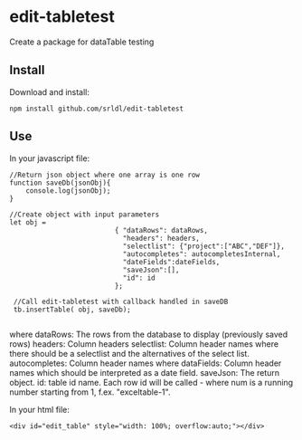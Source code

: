 # edit-tabletest
Create a package for dataTable testing


## Install

Download and install:

```
npm install github.com/srldl/edit-tabletest
```

## Use

In your javascript file:

```
//Return json object where one array is one row
function saveDb(jsonObj){
    console.log(jsonObj);
}

//Create object with input parameters
let obj =
                          { "dataRows": dataRows,
                            "headers": headers,
                            "selectlist": {"project":["ABC","DEF"]},
                            "autocompletes": autocompletesInternal,
                            "dateFields":dateFields,
                            "saveJson":[],
                            "id": id
                          };

 //Call edit-tabletest with callback handled in saveDB
 tb.insertTable( obj, saveDb);
  
  ```
  where
  dataRows: The rows from the database to display (previously saved rows)
  headers: Column headers
  selectlist: Column header names where there should be a selectlist and the alternatives of the select list.
  autocompletes: Column header names where 
  dataFields: Column header names which should be interpreted as a date field.
  saveJson: The return object.
  id: table id name. Each row id will be called <id>-<num> where num is a running number starting from 1,
    f.ex. "exceltable-1".
  
  
 
  In your html file:
  
  ```
  <div id="edit_table" style="width: 100%; overflow:auto;"></div>
  
  ```
  
  
  
 


